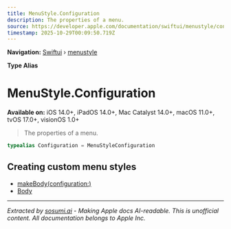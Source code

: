 ```yaml
---
title: MenuStyle.Configuration
description: The properties of a menu.
source: https://developer.apple.com/documentation/swiftui/menustyle/configuration
timestamp: 2025-10-29T00:09:50.719Z
---
```


**Navigation:** [Swiftui](/documentation/swiftui) › [menustyle](/documentation/swiftui/menustyle)

**Type Alias**

# MenuStyle.Configuration

**Available on:** iOS 14.0+, iPadOS 14.0+, Mac Catalyst 14.0+, macOS 11.0+, tvOS 17.0+, visionOS 1.0+

> The properties of a menu.

```swift
typealias Configuration = MenuStyleConfiguration
```

## Creating custom menu styles

- [makeBody(configuration:)](/documentation/swiftui/menustyle/makebody(configuration:))
- [Body](/documentation/swiftui/menustyle/body)

---

*Extracted by [sosumi.ai](https://sosumi.ai) - Making Apple docs AI-readable.*
*This is unofficial content. All documentation belongs to Apple Inc.*
